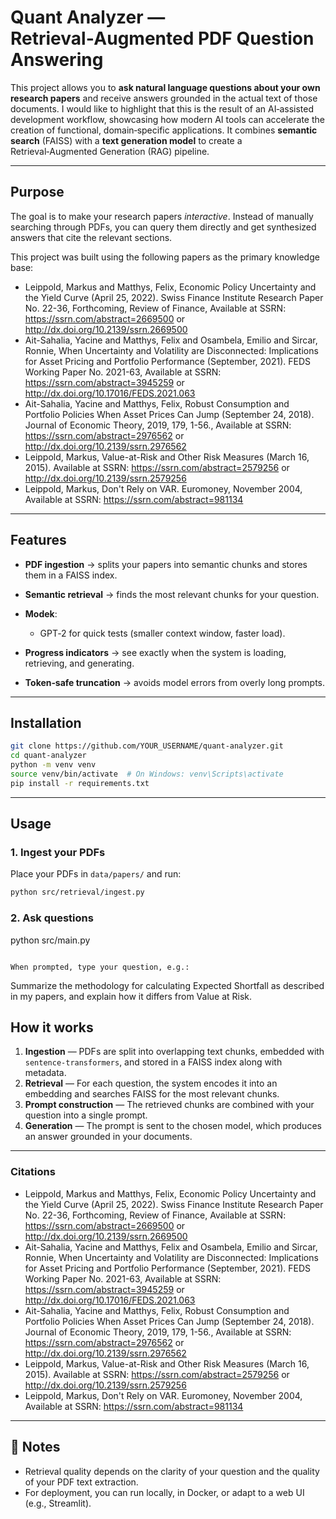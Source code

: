 
# Quant Analyzer — Retrieval‑Augmented PDF Question Answering

This project allows you to **ask natural language questions about your own research papers** and receive answers grounded in the actual text of those documents. 
I would like to highlight that this is the result of an AI‑assisted development workflow, showcasing how modern AI tools can accelerate the creation of functional, domain‑specific applications.
It combines **semantic search** (FAISS) with a **text generation model** to create a Retrieval‑Augmented Generation (RAG) pipeline.

---

## Purpose

The goal is to make your research papers *interactive*. Instead of manually searching through PDFs, you can query them directly and get synthesized answers that cite the relevant sections.

This project was built using the following papers as the primary knowledge base:

- Leippold, Markus and Matthys, Felix, Economic Policy Uncertainty and the Yield Curve (April 25, 2022). Swiss Finance Institute Research Paper No. 22-36, Forthcoming, Review of Finance, Available at SSRN: https://ssrn.com/abstract=2669500 or http://dx.doi.org/10.2139/ssrn.2669500
- Ait-Sahalia, Yacine and Matthys, Felix and Osambela, Emilio and Sircar, Ronnie, When Uncertainty and Volatility are Disconnected: Implications for Asset Pricing and Portfolio Performance (September, 2021). FEDS Working Paper No. 2021-63, Available at SSRN: https://ssrn.com/abstract=3945259 or http://dx.doi.org/10.17016/FEDS.2021.063
- Ait-Sahalia, Yacine and Matthys, Felix, Robust Consumption and Portfolio Policies When Asset Prices Can Jump (September 24, 2018). Journal of Economic Theory, 2019, 179, 1-56., Available at SSRN: https://ssrn.com/abstract=2976562 or http://dx.doi.org/10.2139/ssrn.2976562
- Leippold, Markus, Value-at-Risk and Other Risk Measures (March 16, 2015). Available at SSRN: https://ssrn.com/abstract=2579256 or http://dx.doi.org/10.2139/ssrn.2579256
- Leippold, Markus, Don't Rely on VAR. Euromoney, November 2004, Available at SSRN: https://ssrn.com/abstract=981134
---

## Features

- **PDF ingestion** → splits your papers into semantic chunks and stores them in a FAISS index.
- **Semantic retrieval** → finds the most relevant chunks for your question.
- **Modek**:
  - GPT‑2 for quick tests (smaller context window, faster load).

- **Progress indicators** → see exactly when the system is loading, retrieving, and generating.
- **Token‑safe truncation** → avoids model errors from overly long prompts.

---

## Installation

```bash
git clone https://github.com/YOUR_USERNAME/quant-analyzer.git
cd quant-analyzer
python -m venv venv
source venv/bin/activate  # On Windows: venv\Scripts\activate
pip install -r requirements.txt
```

---

## Usage

### 1. Ingest your PDFs
Place your PDFs in `data/papers/` and run:
```bash
python src/retrieval/ingest.py
```

### 2. Ask questions

python src/main.py 
```

When prompted, type your question, e.g.:
```
Summarize the methodology for calculating Expected Shortfall as described in my papers, and explain how it differs from Value at Risk.


## How it works

1. **Ingestion** — PDFs are split into overlapping text chunks, embedded with `sentence-transformers`, and stored in a FAISS index along with metadata.
2. **Retrieval** — For each question, the system encodes it into an embedding and searches FAISS for the most relevant chunks.
3. **Prompt construction** — The retrieved chunks are combined with your question into a single prompt.
4. **Generation** — The prompt is sent to the chosen model, which produces an answer grounded in your documents.

---

### Citations
- Leippold, Markus and Matthys, Felix, Economic Policy Uncertainty and the Yield Curve (April 25, 2022). Swiss Finance Institute Research Paper No. 22-36, Forthcoming, Review of Finance, Available at SSRN: https://ssrn.com/abstract=2669500 or http://dx.doi.org/10.2139/ssrn.2669500
- Ait-Sahalia, Yacine and Matthys, Felix and Osambela, Emilio and Sircar, Ronnie, When Uncertainty and Volatility are Disconnected: Implications for Asset Pricing and Portfolio Performance (September, 2021). FEDS Working Paper No. 2021-63, Available at SSRN: https://ssrn.com/abstract=3945259 or http://dx.doi.org/10.17016/FEDS.2021.063
- Ait-Sahalia, Yacine and Matthys, Felix, Robust Consumption and Portfolio Policies When Asset Prices Can Jump (September 24, 2018). Journal of Economic Theory, 2019, 179, 1-56., Available at SSRN: https://ssrn.com/abstract=2976562 or http://dx.doi.org/10.2139/ssrn.2976562
- Leippold, Markus, Value-at-Risk and Other Risk Measures (March 16, 2015). Available at SSRN: https://ssrn.com/abstract=2579256 or http://dx.doi.org/10.2139/ssrn.2579256
- Leippold, Markus, Don't Rely on VAR. Euromoney, November 2004, Available at SSRN: https://ssrn.com/abstract=981134

---

## 📌 Notes

- Retrieval quality depends on the clarity of your question and the quality of your PDF text extraction.
- For deployment, you can run locally, in Docker, or adapt to a web UI (e.g., Streamlit).



